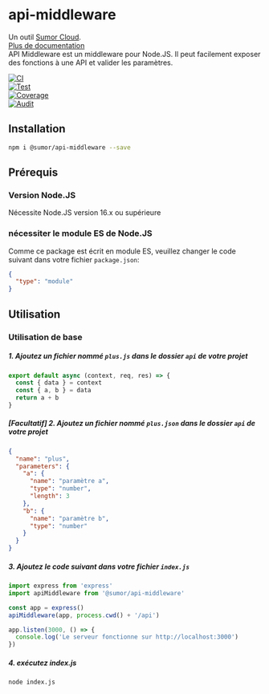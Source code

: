 # api-middleware

Un outil [Sumor Cloud](https://sumor.cloud).  
[Plus de documentation](https://sumor.cloud)  
API Middleware est un middleware pour Node.JS.
Il peut facilement exposer des fonctions à une API et valider les paramètres.

[![CI](https://github.com/sumor-cloud/api-middleware/actions/workflows/ci.yml/badge.svg)](https://github.com/sumor-cloud/api-middleware/actions/workflows/ci.yml)  
[![Test](https://github.com/sumor-cloud/api-middleware/actions/workflows/ut.yml/badge.svg)](https://github.com/sumor-cloud/api-middleware/actions/workflows/ut.yml)  
[![Coverage](https://github.com/sumor-cloud/api-middleware/actions/workflows/coverage.yml/badge.svg)](https://github.com/sumor-cloud/api-middleware/actions/workflows/coverage.yml)  
[![Audit](https://github.com/sumor-cloud/api-middleware/actions/workflows/audit.yml/badge.svg)](https://github.com/sumor-cloud/api-middleware/actions/workflows/audit.yml)

## Installation

```bash
npm i @sumor/api-middleware --save
```

## Prérequis

### Version Node.JS

Nécessite Node.JS version 16.x ou supérieure

### nécessiter le module ES de Node.JS

Comme ce package est écrit en module ES, 
veuillez changer le code suivant dans votre fichier `package.json`:

```json
{
  "type": "module"
}
```

## Utilisation

### Utilisation de base

##### 1. Ajoutez un fichier nommé `plus.js` dans le dossier `api` de votre projet

```js
export default async (context, req, res) => {
  const { data } = context
  const { a, b } = data
  return a + b
}
```

##### [Facultatif] 2. Ajoutez un fichier nommé `plus.json` dans le dossier `api` de votre projet

```json
{
  "name": "plus",
  "parameters": {
    "a": {
      "name": "paramètre a",
      "type": "number",
      "length": 3
    },
    "b": {
      "name": "paramètre b",
      "type": "number"
    }
  }
}
```

##### 3. Ajoutez le code suivant dans votre fichier `index.js`

```javascript
import express from 'express'
import apiMiddleware from '@sumor/api-middleware'

const app = express()
apiMiddleware(app, process.cwd() + '/api')

app.listen(3000, () => {
  console.log('Le serveur fonctionne sur http://localhost:3000')
})
```

##### 4. exécutez index.js

```bash
node index.js
```  